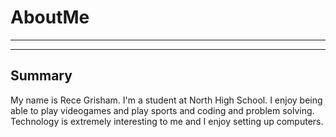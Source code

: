# AboutMe
---
---
## Summary

My name is Rece Grisham. I'm a student at North High School. I enjoy being able to play videogames and play sports and coding and problem solving. Technology is extremely interesting to me and I enjoy setting up computers.
